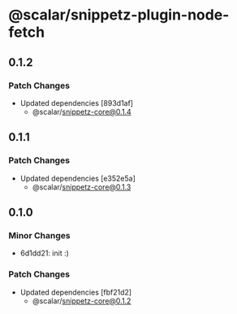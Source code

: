 # @scalar/snippetz-plugin-node-fetch

## 0.1.2

### Patch Changes

- Updated dependencies [893d1af]
  - @scalar/snippetz-core@0.1.4

## 0.1.1

### Patch Changes

- Updated dependencies [e352e5a]
  - @scalar/snippetz-core@0.1.3

## 0.1.0

### Minor Changes

- 6d1dd21: init :)

### Patch Changes

- Updated dependencies [fbf21d2]
  - @scalar/snippetz-core@0.1.2
